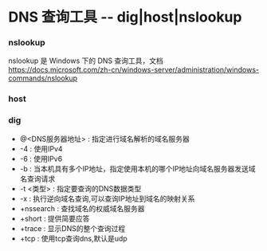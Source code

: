 # DNS 查询工具 -- dig|host|nslookup

### nslookup



nslookup 是 Windows 下的 DNS 查询工具，文档 <https://docs.microsoft.com/zh-cn/windows-server/administration/windows-commands/nslookup>



### host 





### dig





- @<DNS服务器地址> : 指定进行域名解析的域名服务器
- -4 : 使用IPv4
- -6 : 使用IPv6
- -b : 当本机具有多个IP地址，指定使用本机的哪个IP地址向域名服务器发送域名查询请求
- -t <类型> : 指定要查询的DNS数据类型
- -x : 执行逆向域名查询,可以查询IP地址到域名的映射关系
- +nssearch : 查找域名的权威域名服务器
- +short : 提供简要应答
- +trace : 显示DNS的整个查询过程
- +tcp : 使用tcp查询dns,默认是udp



